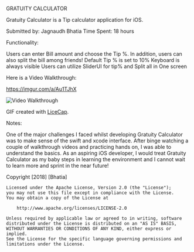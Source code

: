 GRATUITY CALCULATOR

Gratuity Calculator is a Tip calculator application for iOS. 

Submitted by: Jagnaudh Bhatia
Time Spent: 18 hours

Functionality:

Users can enter Bill amount and choose the Tip %. In addition, users can also split the bill among friends!
Default Tip % is set to 10%
Keyboard is always visible
Users can utilize SliderUI for tip% and Split all in One screen

Here is a Video Walkthrough:

https://imgur.com/a/Au1TJhX

<img src='http://i.imgur.com/a/Au1TJhX.gif' title='Video Walkthrough' width='' alt='Video Walkthrough' />

GIF created with [LiceCap](http://www.cockos.com/licecap/).

Notes:

One of the major challenges I faced whilst developing Gratuity Calculator was to make sense of the swift and xcode interface.
After binge watching a couple of walkthrough videos and practicing hands on, I was able to understand the basics. As an aspiring iOS developer, I would treat Gratuity Calculator as my baby steps in learning the environment and I cannot wait to learn more and sprint in the near future! 

Copyright [2018] [Bhatia]

    Licensed under the Apache License, Version 2.0 (the "License");
    you may not use this file except in compliance with the License.
    You may obtain a copy of the License at

        http://www.apache.org/licenses/LICENSE-2.0

    Unless required by applicable law or agreed to in writing, software
    distributed under the License is distributed on an "AS IS" BASIS,
    WITHOUT WARRANTIES OR CONDITIONS OF ANY KIND, either express or implied.
    See the License for the specific language governing permissions and
    limitations under the License.

